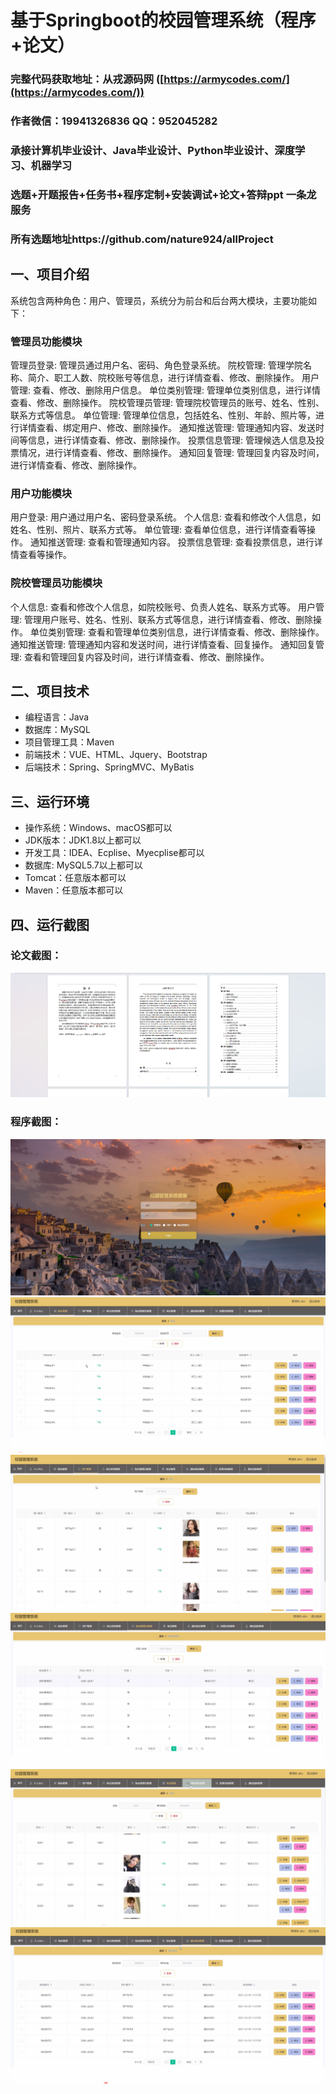 基于Springboot的校园管理系统（程序+论文）
=
### 完整代码获取地址：从戎源码网 ([https://armycodes.com/](https://armycodes.com/))
### 作者微信：19941326836  QQ：952045282 
### 承接计算机毕业设计、Java毕业设计、Python毕业设计、深度学习、机器学习
### 选题+开题报告+任务书+程序定制+安装调试+论文+答辩ppt 一条龙服务
### 所有选题地址https://github.com/nature924/allProject

一、项目介绍
---
系统包含两种角色：用户、管理员，系统分为前台和后台两大模块，主要功能如下：

### 管理员功能模块
管理员登录: 管理员通过用户名、密码、角色登录系统。
院校管理: 管理学院名称、简介、职工人数、院校账号等信息，进行详情查看、修改、删除操作。
用户管理: 查看、修改、删除用户信息。
单位类别管理: 管理单位类别信息，进行详情查看、修改、删除操作。
院校管理员管理: 管理院校管理员的账号、姓名、性别、联系方式等信息。
单位管理: 管理单位信息，包括姓名、性别、年龄、照片等，进行详情查看、绑定用户、修改、删除操作。
通知推送管理: 管理通知内容、发送时间等信息，进行详情查看、修改、删除操作。
投票信息管理: 管理候选人信息及投票情况，进行详情查看、修改、删除操作。
通知回复管理: 管理回复内容及时间，进行详情查看、修改、删除操作。


### 用户功能模块
用户登录: 用户通过用户名、密码登录系统。
个人信息: 查看和修改个人信息，如姓名、性别、照片、联系方式等。
单位管理: 查看单位信息，进行详情查看等操作。
通知推送管理: 查看和管理通知内容。
投票信息管理: 查看投票信息，进行详情查看等操作。


### 院校管理员功能模块
个人信息: 查看和修改个人信息，如院校账号、负责人姓名、联系方式等。
用户管理: 管理用户账号、姓名、性别、联系方式等信息，进行详情查看、修改、删除操作。
单位类别管理: 查看和管理单位类别信息，进行详情查看、修改、删除操作。
通知推送管理: 管理通知内容和发送时间，进行详情查看、回复操作。
通知回复管理: 查看和管理回复内容及时间，进行详情查看、修改、删除操作。





二、项目技术
---
- 编程语言：Java
- 数据库：MySQL
- 项目管理工具：Maven
- 前端技术：VUE、HTML、Jquery、Bootstrap
- 后端技术：Spring、SpringMVC、MyBatis

三、运行环境
---
- 操作系统：Windows、macOS都可以
- JDK版本：JDK1.8以上都可以
- 开发工具：IDEA、Ecplise、Myecplise都可以
- 数据库: MySQL5.7以上都可以
- Tomcat：任意版本都可以
- Maven：任意版本都可以

四、运行截图
---
### 论文截图：
![image/1.png](limage/1.png)

### 程序截图：
![image/1.png](image/1.png)
![image/1.png](image/2.png)
![image/1.png](image/3.png)
![image/1.png](image/4.png)
![image/1.png](image/5.png)
![image/1.png](image/6.png)



